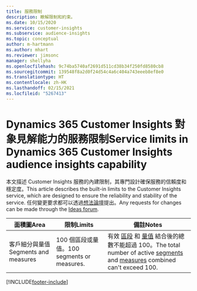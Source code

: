 ```yaml
---
title: 服務限制
description: 瞭解限制和約束。
ms.date: 10/15/2020
ms.service: customer-insights
ms.subservice: audience-insights
ms.topic: conceptual
author: m-hartmann
ms.author: mhart
ms.reviewer: jimsonc
manager: shellyha
ms.openlocfilehash: 9c74ba5740af2691d511cd38b34f250fd8580cb8
ms.sourcegitcommit: 139548f8a2d0f24d54c4a6c404a743eeeb8ef8e0
ms.translationtype: HT
ms.contentlocale: zh-HK
ms.lasthandoff: 02/15/2021
ms.locfileid: "5267413"
---
```

# <a name="service-limits-in-dynamics-365-customer-insights-audience-insights-capability"></a><span data-ttu-id="7a44f-103">Dynamics 365 Customer Insights 對象見解能力的服務限制</span><span class="sxs-lookup"><span data-stu-id="7a44f-103">Service limits in Dynamics 365 Customer Insights audience insights capability</span></span>

<span data-ttu-id="7a44f-104">本文描述 Customer Insights 服務的內建限制，其專門設計確保服務的信賴度和穩定度。</span><span class="sxs-lookup"><span data-stu-id="7a44f-104">This article describes the built-in limits to the Customer Insights service, which are designed to ensure the reliability and stability of the service.</span></span> <span data-ttu-id="7a44f-105">任何變更要求都可以透過[想法論壇](https://go.microsoft.com/fwlink/?linkid=2074172)提出。</span><span class="sxs-lookup"><span data-stu-id="7a44f-105">Any requests for changes can be made through the [Ideas forum](https://go.microsoft.com/fwlink/?linkid=2074172).</span></span> 
 
| <span data-ttu-id="7a44f-106">面積圖</span><span class="sxs-lookup"><span data-stu-id="7a44f-106">Area</span></span>  | <span data-ttu-id="7a44f-107">限制</span><span class="sxs-lookup"><span data-stu-id="7a44f-107">Limits</span></span>  | <span data-ttu-id="7a44f-108">備註</span><span class="sxs-lookup"><span data-stu-id="7a44f-108">Notes</span></span> |
|-------------|---------------------------------------------------------------------|---------------------------------------------------------------------|
| <span data-ttu-id="7a44f-109">客戶細分與量值</span><span class="sxs-lookup"><span data-stu-id="7a44f-109">Segments and measures</span></span> | <span data-ttu-id="7a44f-110">100 個區段或量值。</span><span class="sxs-lookup"><span data-stu-id="7a44f-110">100 segments or measures.</span></span> | <span data-ttu-id="7a44f-111">有效 [區段](segments.md) 和 [量值](measures.md) 結合後的總數不能超過 100。</span><span class="sxs-lookup"><span data-stu-id="7a44f-111">The total number of active [segments](segments.md) and [measures](measures.md) combined can't exceed 100.</span></span>  |


[!INCLUDE[footer-include](../includes/footer-banner.md)]